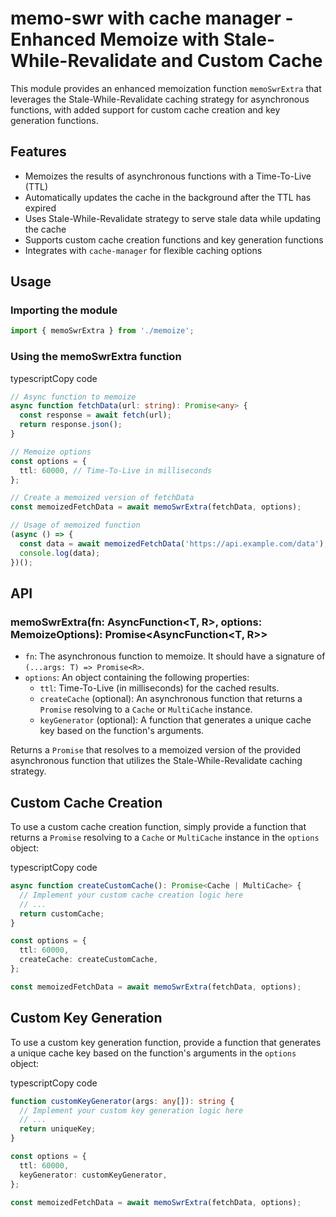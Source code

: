 # memo-swr with cache manager - Enhanced Memoize with Stale-While-Revalidate and Custom Cache

This module provides an enhanced memoization function `memoSwrExtra` that leverages the Stale-While-Revalidate caching strategy for asynchronous functions, with added support for custom cache creation and key generation functions.

## Features

- Memoizes the results of asynchronous functions with a Time-To-Live (TTL)
- Automatically updates the cache in the background after the TTL has expired
- Uses Stale-While-Revalidate strategy to serve stale data while updating the cache
- Supports custom cache creation functions and key generation functions
- Integrates with `cache-manager` for flexible caching options

## Usage

### Importing the module

```typescript
import { memoSwrExtra } from './memoize';
```

### Using the memoSwrExtra function

typescriptCopy code

```typescript
// Async function to memoize
async function fetchData(url: string): Promise<any> {
  const response = await fetch(url);
  return response.json();
}

// Memoize options
const options = {
  ttl: 60000, // Time-To-Live in milliseconds
};

// Create a memoized version of fetchData
const memoizedFetchData = await memoSwrExtra(fetchData, options);

// Usage of memoized function
(async () => {
  const data = await memoizedFetchData('https://api.example.com/data');
  console.log(data);
})();
```

## API

### memoSwrExtra(fn: AsyncFunction<T, R>, options: MemoizeOptions): Promise<AsyncFunction<T, R>>

- `fn`: The asynchronous function to memoize. It should have a signature of `(...args: T) => Promise<R>`.
- `options`: An object containing the following properties:
  - `ttl`: Time-To-Live (in milliseconds) for the cached results.
  - `createCache` (optional): An asynchronous function that returns a `Promise` resolving to a `Cache` or `MultiCache` instance.
  - `keyGenerator` (optional): A function that generates a unique cache key based on the function's arguments.

Returns a `Promise` that resolves to a memoized version of the provided asynchronous function that utilizes the Stale-While-Revalidate caching strategy.

## Custom Cache Creation

To use a custom cache creation function, simply provide a function that returns a `Promise` resolving to a `Cache` or `MultiCache` instance in the `options` object:

typescriptCopy code

```typescript
async function createCustomCache(): Promise<Cache | MultiCache> {
  // Implement your custom cache creation logic here
  // ...
  return customCache;
}

const options = {
  ttl: 60000,
  createCache: createCustomCache,
};

const memoizedFetchData = await memoSwrExtra(fetchData, options);
```

## Custom Key Generation

To use a custom key generation function, provide a function that generates a unique cache key based on the function's arguments in the `options` object:

typescriptCopy code

```typescript
function customKeyGenerator(args: any[]): string {
  // Implement your custom key generation logic here
  // ...
  return uniqueKey;
}

const options = {
  ttl: 60000,
  keyGenerator: customKeyGenerator,
};

const memoizedFetchData = await memoSwrExtra(fetchData, options);
```

